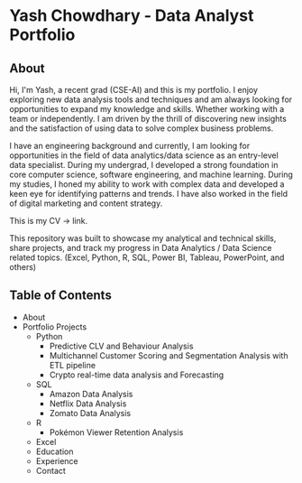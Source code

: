 # **Yash Chowdhary - Data Analyst Portfolio**

## About

Hi, I'm Yash, a recent grad (CSE-AI) and this is my portfolio.
I enjoy exploring new data analysis tools and techniques and am always looking for opportunities to expand my knowledge and skills. Whether
working with a team or independently. I am driven by the thrill of discovering new insights and the satisfaction of using data to solve complex 
business problems.

I have an engineering background and currently, I am looking for opportunities in the field of data analytics/data science as an entry-level
data specialist. During my undergrad, I developed a strong foundation in core computer science, software engineering, and machine learning. During my studies, I honed my ability to work with complex data and developed a keen eye for identifying patterns and trends.
I have also worked in the field of digital marketing and content strategy.

This is my CV -> link.

This repository was built to showcase my analytical and technical skills, share projects, and track my progress in Data Analytics / Data Science related topics. (Excel, Python, R, SQL, Power BI, Tableau, PowerPoint, and others)

## Table of Contents
- About
- Portfolio Projects
  - Python
    - Predictive CLV and Behaviour Analysis
    - Multichannel Customer Scoring and Segmentation Analysis with ETL pipeline
    - Crypto real-time data analysis and Forecasting
  - SQL
    - Amazon Data Analysis
    - Netflix Data Analysis
    - Zomato Data Analysis
  - R
    - Pokémon Viewer Retention Analysis
  - Excel
  - Education
  - Experience
  - Contact
